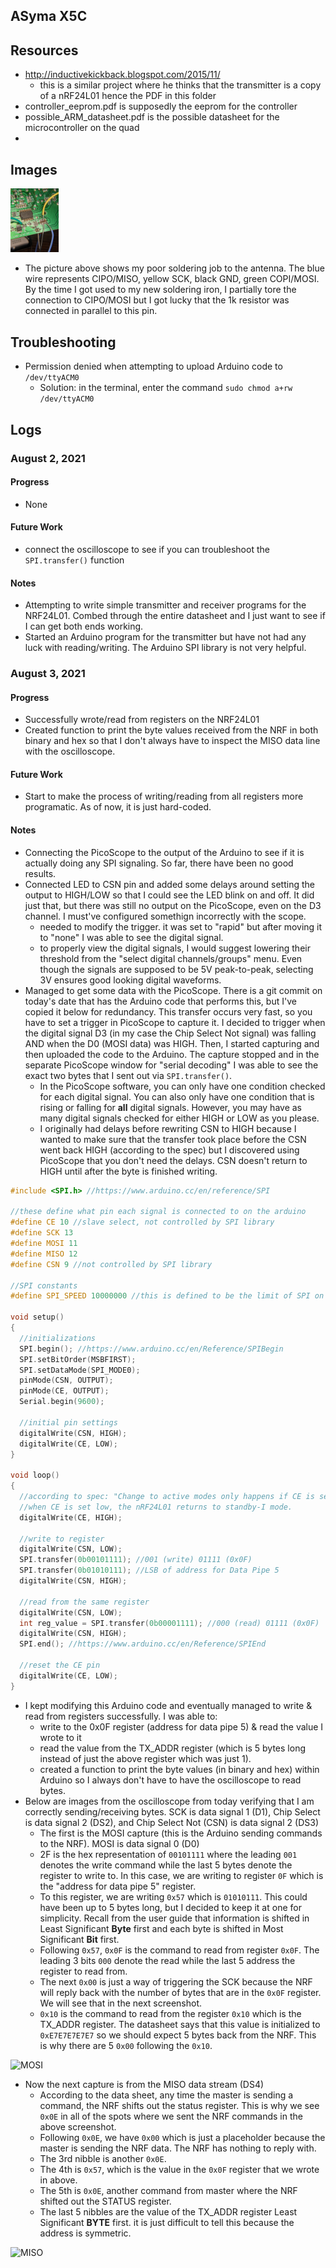 ## ASyma X5C

## Resources

- http://inductivekickback.blogspot.com/2015/11/
  - this is a similar project where he thinks that the transmitter is a copy of a nRF24L01 hence the PDF in this folder
- controller_eeprom.pdf is supposedly the eeprom for the controller
- possible_ARM_datasheet.pdf is the possible datasheet for the microcontroller on the quad
- 

## Images

<img src="antenna_pins.jpg" style="zoom:10%;" />

- The picture above shows my poor soldering job to the antenna. The blue wire represents CIPO/MISO, yellow SCK, black GND, green COPI/MOSI. By the time I got used to my new soldering iron, I partially tore the connection to CIPO/MOSI but I got lucky that the 1k resistor was connected in parallel to this pin. 

## Troubleshooting

- Permission denied when attempting to upload Arduino code to `/dev/ttyACM0`
  - Solution: in the terminal, enter the command `sudo chmod a+rw /dev/ttyACM0`

## Logs

### August 2, 2021

#### Progress

- None

#### Future Work

- connect the oscilloscope to see if you can troubleshoot the `SPI.transfer()` function

#### Notes

- Attempting to write simple transmitter and receiver programs for the NRF24L01. Combed through the entire datasheet and I just want to see if I can get both ends working.
- Started an Arduino program for the transmitter but have not had any luck with reading/writing. The Arduino SPI library is not very helpful.

### August 3, 2021

#### Progress

- Successfully wrote/read from registers on the NRF24L01
- Created function to print the byte values received from the NRF in both binary and hex so that I don't always have to inspect the MISO data line with the oscilloscope.

#### Future Work

- Start to make the process of writing/reading from all registers more programatic. As of now, it is just hard-coded.

#### Notes

- Connecting the PicoScope to the output of the Arduino to see if it is actually doing any SPI signaling. So far, there have been no good results. 
- Connected LED to CSN pin and added some delays around setting the output to HIGH/LOW so that I could see the LED blink on and off. It did just that, but there was still no output on the PicoScope, even on the D3 channel. I must've configured somethign incorrectly with the scope. 
  - needed to modify the trigger. it was set to "rapid" but after moving it to "none" I was able to see the digital signal.
  - to properly view the digital signals, I would suggest lowering their threshold from the "select digital channels/groups" menu. Even though the signals are supposed to be 5V peak-to-peak, selecting 3V ensures good looking digital waveforms.
- Managed to get some data with the PicoScope. There is a git commit on today's date that has the Arduino code that performs this, but I've copied it below for redundancy. This transfer occurs very fast, so you have to set a trigger in PicoScope to capture it. I decided to trigger when the digital signal D3 (in my case the Chip Select Not signal) was falling AND when the D0 (MOSI data) was HIGH. Then, I started capturing and then uploaded the code to the Arduino. The capture stopped and in the separate PicoScope window for "serial decoding" I was able to see the exact two bytes that I sent out via `SPI.transfer()`. 
  - In the PicoScope software, you can only have one condition checked for each digital signal. You can also only have one condition that is rising or falling for __all__ digital signals. However, you may have as many digital signals checked for either HIGH or LOW as you please.
  - I originally had delays before rewriting CSN to HIGH because I wanted to make sure that the transfer took place before the CSN went back HIGH (according to the spec) but I discovered using PicoScope that you don't need the delays. CSN doesn't return to HIGH until after the byte is finished writing.

```c
#include <SPI.h> //https://www.arduino.cc/en/reference/SPI

//these define what pin each signal is connected to on the arduino
#define CE 10 //slave select, not controlled by SPI library
#define SCK 13
#define MOSI 11
#define MISO 12
#define CSN 9 //not controlled by SPI library

//SPI constants
#define SPI_SPEED 10000000 //this is defined to be the limit of SPI on p.47 of the NRF specification

void setup()
{
  //initializations
  SPI.begin(); //https://www.arduino.cc/en/Reference/SPIBegin
  SPI.setBitOrder(MSBFIRST);
  SPI.setDataMode(SPI_MODE0);
  pinMode(CSN, OUTPUT);
  pinMode(CE, OUTPUT);
  Serial.begin(9600);

  //initial pin settings
  digitalWrite(CSN, HIGH);
  digitalWrite(CE, LOW);
}

void loop()
{
  //according to spec: "Change to active modes only happens if CE is set high and
  //when CE is set low, the nRF24L01 returns to standby-I mode.
  digitalWrite(CE, HIGH);
  
  //write to register
  digitalWrite(CSN, LOW);
  SPI.transfer(0b00101111); //001 (write) 01111 (0x0F)
  SPI.transfer(0b01010111); //LSB of address for Data Pipe 5
  digitalWrite(CSN, HIGH);

  //read from the same register
  digitalWrite(CSN, LOW);
  int reg_value = SPI.transfer(0b00001111); //000 (read) 01111 (0x0F)
  digitalWrite(CSN, HIGH);
  SPI.end(); //https://www.arduino.cc/en/Reference/SPIEnd

  //reset the CE pin
  digitalWrite(CE, LOW);
}
```

- I kept modifying this Arduino code and eventually managed to write & read from registers successfully. I was able to:
  - write to the 0x0F register (address for data pipe 5) & read the value I wrote to it
  - read the value from the TX_ADDR register (which is 5 bytes long instead of just the above register which was just 1).
  - created a function to print the byte values (in binary and hex) within Arduino so I always don't have to have the oscilloscope to read bytes.
- Below are images from the oscilloscope from today verifying that I am correctly sending/receiving bytes. SCK is data signal 1 (D1), Chip Select is data signal 2 (DS2), and Chip Select Not (CSN) is data signal 2 (DS3)
  - The first is the MOSI capture (this is the Arduino sending commands to the NRF). MOSI is data signal 0 (D0)
  - 2F is the hex representation of `00101111` where the leading `001` denotes the write command while the last 5 bytes denote the register to write to. In this case, we are writing to register `0F` which is the "address for data pipe 5" register.
  - To this register, we are writing `0x57` which is `01010111`. This could have been up to 5 bytes long, but I decided to keep it at one for simplicity. Recall from the user guide that information is shifted in Least Significant **Byte** first and each byte is shifted in Most Significant **Bit** first.
  - Following `0x57`, `0x0F` is the command to read from register `0x0F`. The leading 3 bits `000` denote the read while the last 5 address the register to read from. 
  - The next `0x00` is just a way of triggering the SCK because the NRF will reply back with the number of bytes that are in the `0x0F` register. We will see that in the next screenshot. 
  - `0x10` is the command to read from the register `0x10` which is the  TX_ADDR register. The datasheet says that this value is initialized to `0xE7E7E7E7E7` so we should expect 5 bytes back from the NRF. This is why there are 5 `0x00` following the `0x10`.

![MOSI](/home/irongiant/Documents/SymaX5C/images/MOSI_3AUG.png)

- Now the next capture is from the MISO data stream (DS4)
  - According to the data sheet, any time the master is sending a command, the NRF shifts out the status register. This is why we see `0x0E` in all of the spots where we sent the NRF commands in the above screenshot.
  - Following `0x0E`, we have `0x00` which is just a placeholder because the master is sending the NRF data. The NRF has nothing to reply with.
  - The 3rd nibble is another `0x0E`.
  - The 4th is `0x57`, which is the value in the `0x0F` register that we wrote in above. 
  - The 5th is `0x0E`, another command from master where the NRF shifted out the STATUS register.
  - The last 5 nibbles are the value of the TX_ADDR register Least Significant **BYTE** first. it is just difficult to tell this because the address is symmetric.

![MISO](/home/irongiant/Documents/SymaX5C/images/MISO_3AUG.png)